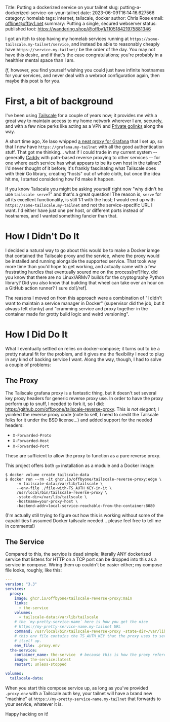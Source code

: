 Title: Putting a dockerized service on your tailnet
slug: putting-a-dockerized-service-on-your-tailnet
date: 2023-06-09T16:14:16.627566
category: homelab
tags: internet, tailscale, docker
author: Chris Rose
email: offline@offby1.net
summary: Putting a single, secured webserver
status: published
toot: https://wandering.shop/@offby1/110518421975881346

I got an itch to stop having my homelab services running at `https://some-tailscale.my-tailnet/service`, and instead be able to reasonably cheaply have `https://service.my-tailnet/` be the order of the day. You may not have this desire, and if that's the case congratulations; you're probably in a healthier mental space than I am.

*If*, however, you find yourself wishing you could just have infinite hostnames for your services, and never deal with a webroot configuration again, then maybe this post is for you.

# First, a bit of background

I've been using [Tailscale](https://tailscale.com/) for a couple of years now; it provides me with a great way to maintain access to my home network wherever I am, securely, and with a few nice perks like acting as a VPN and [Private golinks](https://tailscale.com/blog/golink/) along the way.

A short time ago, Xe Iaso whipped [a neat proxy for Grafana](https://tailscale.com/blog/golink/) that I set up, so that I now have `https://grafana.my-tailnet` with all the good authentication stuff. That got me thinking\... what if I could trade in my current system \-- generally [Caddy](https://caddyserver.com/) with path-based reverse proxying to other services \-- for one where each service has what appears to be its own host in the tailnet? I'd never thought of it before; it's frankly fascinating what Tailscale does with their Go library, creating "hosts" out of whole cloth, but once the idea hit me, I started considering how I'd make it happen.

If you know Tailscale you might be asking yourself right now "why didn't he use `tailscale serve`?" and that's a great question! The reason is, `serve` for all its excellent functionality, is still 1:1 with the host; I would end up with `https://some-tailscale.my-tailnet` and not the service-specific URL I want. I'd either have just one per host, or different ports instead of hostnames, and I wanted something fancier than that.

# How I Didn't Do It

I decided a natural way to go about this would be to make a Docker iamge that contained the Tailscale proxy and the service, where the proxy would be installed and running alongside the supported service. That took way more time than you'd hope to get working, and actually came with a few frustrating hurdles that eventually soured me on the process[ref]Hey, did you know that there are no Linux/ARMv7 builds for the cryptography Python library? Did you also know that building that wheel can take over an hour on a GitHub action runner? I sure do\![/ref].

The reasons I moved on from this approach were a combination of "I didn't want to maintain a service manager in Docker" (supervisor did the job, but it always felt clunky) and "cramming service and proxy together in the container made for grotty build logic and weird versioning".

# How I Did Do It

What I eventually settled on relies on docker-compose; it turns out to be a pretty natural fit for the problem, and it gives me the flexibility I need to plug in any kind of backing service I want. Along the way, though, I had to solve a couple of problems:

## The Proxy

The Tailscale grafana proxy is a fantastic thing, but it doesn't set several key proxy headers for generic reverse proxy use. In order to have the proxy perform up to snuff, I needed to fork it, so I did: <https://github.com/offbyone/tailscale-reverse-proxy>. This is *not elegant*; I yoinked the reverse proxy code (note to self, I need to credit the Tailscale folks for it under the BSD license\...) and added support for the needed headers:

- `X-Forwarded-Proto`
- `X-Forwarded-Host`
- `X-Forwarded-Port`

These are sufficient to allow the proxy to function as a pure reverse proxy.

This project offers both `go` installation as a module and a Docker image:

``` shell-session
$ docker volume create tailscale-data
$ docker run --rm -it ghcr.io/offbyone/tailscale-reverse-proxy:edge \
     -v tailscale-data:/var/lib/tailscale \
     --env-file ./file-with-TS_AUTH_KEY-in-it \
     /usr/local/bin/tailscale-reverse-proxy \
     -state-dir=/var/lib/tailscale \
     -hostname=your-proxy-host \
     -backend-addr=local-service-reachable-from-the-container:8080
```

(I'm actually still trying to figure out how this is working without some of the capabilities I assumed Docker tailscale needed\... please feel free to tell me in comments!)

## The Service

Compared to this, the service is dead simple; literally ANY dockerized service that listens for HTTP on a TCP port can be dropped into this as a service in compose. Wiring them up couldn't be easier either; my compose file looks, roughly, like this:

``` yaml
---
version: "3.3"
services:
  proxy:
    image: ghcr.io/offbyone/tailscale-reverse-proxy:main
    links:
      - the-service
    volumes:
      - tailscale-data:/var/lib/tailscale
    # the `my-pretty-service-name` here is how you get the nice
    # https://my-pretty-service-name.my-tailnet URL
    command: /usr/local/bin/tailscale-reverse-proxy -state-dir=/var/lib/tailscale -hostname=my-pretty-service-name -backend-addr=the-service:8080 -use-https
    # this env file contains the TS_AUTH_KEY that the proxy uses to set
    # itself up.
    env_file: .proxy.env
  the-service:
    container_name: the-service  # because this is how the proxy references it
    image: the-service:latest
    restart: unless-stopped

volumes:
  tailscale-data:
```

When you start this compose service up, as long as you've provided `.proxy.env` with a Tailscale auth key, your tailnet will have a brand new "machine" at `https://my-pretty-service-name.my-tailnet` that forwards to your service, whatever it is.

Happy hacking on it!
